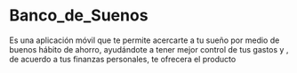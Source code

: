 Banco_de_Suenos
===============
Es una aplicación móvil que te permite acercarte a tu sueño por medio de buenos hábito de ahorro, 
ayudándote a tener mejor control de tus gastos y , de acuerdo a tus finanzas personales, 
te ofrecera el producto 
